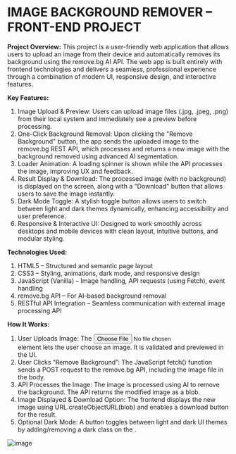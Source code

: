 # IMAGE BACKGROUND REMOVER – FRONT-END PROJECT
**Project Overview:**
This project is a user-friendly web application that allows users to upload an image from their device and automatically removes its background using the remove.bg AI API. The web app is built entirely with frontend technologies and delivers a seamless, professional experience through a combination of modern UI, responsive design, and interactive features. 

**Key Features:**
1. Image Upload & Preview: Users can upload image files (.jpg, .jpeg, .png) from their local system and immediately see a preview before processing.
2. One-Click Background Removal: Upon clicking the "Remove Background" button, the app sends the uploaded image to the remove.bg REST API, which processes and returns a new image with the background removed using advanced AI segmentation.
3. Loader Animation: A loading spinner is shown while the API processes the image, improving UX and feedback.
4. Result Display & Download: The processed image (with no background) is displayed on the screen, along with a "Download" button that allows users to save the image instantly.
5. Dark Mode Toggle: A stylish toggle button allows users to switch between light and dark themes dynamically, enhancing accessibility and user preference.
6. Responsive & Interactive UI: Designed to work smoothly across desktops and mobile devices with clean layout, intuitive buttons, and modular styling.

**Technologies Used:**
1. HTML5 – Structured and semantic page layout
2. CSS3 – Styling, animations, dark mode, and responsive design
3. JavaScript (Vanilla) – Image handling, API requests (using Fetch), event handling
4. remove.bg API – For AI-based background removal
5. RESTful API Integration – Seamless communication with external image processing API

**How It Works:**
1. User Uploads Image:
The <input type="file"> element lets the user choose an image. It is validated and previewed in the UI.
2. User Clicks “Remove Background”:
The JavaScript fetch() function sends a POST request to the remove.bg API, including the image file in the body.
3. API Processes the Image:
The image is processed using AI to remove the background. The API returns the modified image as a blob.
4. Image Displayed & Download Option:
The frontend displays the new image using URL.createObjectURL(blob) and enables a download button for the result.
5. Optional Dark Mode:
A button toggles between light and dark UI themes by adding/removing a dark class on the <body>.



![image](https://github.com/user-attachments/assets/6ca62073-f3c4-4115-81f8-6a8d28186882)

